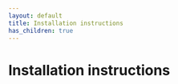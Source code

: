 ```yaml
---
layout: default
title: Installation instructions
has_children: true
---
```


# Installation instructions
